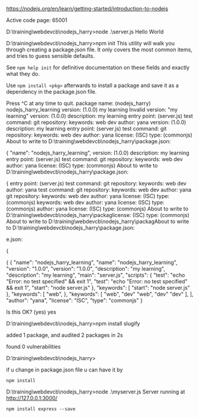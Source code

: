 https://nodejs.org/en/learn/getting-started/introduction-to-nodejs


Active code page: 65001

D:\training\webdevcb\nodejs_harry>node .\server.js
Hello World

D:\training\webdevcb\nodejs_harry>npm init
This utility will walk you through creating a package.json file.
It only covers the most common items, and tries to guess sensible defaults.

See `npm help init` for definitive documentation on these fields
and exactly what they do.

Use `npm install <pkg>` afterwards to install a package and
save it as a dependency in the package.json file.

Press ^C at any time to quit.
package name: (nodejs_harry) nodejs_harry_learning
version: (1.0.0) my learning
Invalid version: "my learning"
version: (1.0.0)
description: my learning
entry point: (server.js)
test command:
git repository:
keywords: web dev
author: yana
version: (1.0.0)
description: my learning
entry point: (server.js)
test command:
git repository:
keywords: web dev
author: yana
license: (ISC)
type: (commonjs)
About to write to D:\training\webdevcb\nodejs_harry\package.json:

{
  "name": "nodejs_harry_learning",
version: (1.0.0)
description: my learning
entry point: (server.js)
test command:
git repository:
keywords: web dev
author: yana
license: (ISC)
type: (commonjs)
About to write to D:\training\webdevcb\nodejs_harry\package.json:

{
entry point: (server.js)
test command:
git repository:
keywords: web dev
author: yana
test command:
git repository:
keywords: web dev
author: yana
git repository:
keywords: web dev
author: yana
license: (ISC)
type: (commonjs)
keywords: web dev
author: yana
license: (ISC)
type: (commonjs)
author: yana
license: (ISC)
type: (commonjs)
About to write to D:\training\webdevcb\nodejs_harry\packaglicense: (ISC)
type: (commonjs)
About to write to D:\training\webdevcb\nodejs_harry\packagAbout to write to D:\training\webdevcb\nodejs_harry\package.json:

e.json:

{

{
{
  "name": "nodejs_harry_learning",
  "name": "nodejs_harry_learning",
  "version": "1.0.0",
  "version": "1.0.0",
  "description": "my learning",
  "description": "my learning",
  "main": "server.js",
  "scripts": {
    "test": "echo \"Error: no test specified\" && exit 1",
    "test": "echo \"Error: no test specified\" && exit 1",
    "start": "node server.js"
  },
  "keywords": [
    "start": "node server.js"
  },
  "keywords": [
    "web",
  },
  "keywords": [
    "web",
    "dev"
    "web",
    "dev"
    "dev"
  ],
  ],
  "author": "yana",
  "license": "ISC",
  "type": "commonjs"
}


Is this OK? (yes) yes


D:\training\webdevcb\nodejs_harry>npm install slugify     

added 1 package, and audited 2 packages in 2s

found 0 vulnerabilities

D:\training\webdevcb\nodejs_harry>

if u change in package.json file u can have it by
```
npm install
```

D:\training\webdevcb\nodejs_harry>node .\myserver.js
Server running at http://127.0.0.1:3000/

```
npm install express --save
```